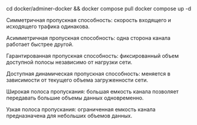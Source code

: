 cd docker/adminer-docker && docker compose pull
docker compose up -d


Симметричная пропускная способность: скорость входящего и исходящего трафика одинакова.

Асимметричная пропускная способность: одна сторона канала работает быстрее другой.

Гарантированная пропускная способность: фиксированный объем доступной полосы независимо от нагрузки сети.

Доступная динамическая пропускная способность: меняется в зависимости от текущего объема загруженности сети.

Широкая полоса пропускания: большая емкость канала позволяет передавать большие объемы данных одновременно.

Узкая полоса пропускания: ограниченная емкость канала предназначена для небольших объемов данных.
